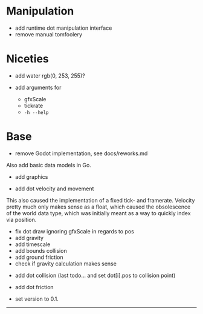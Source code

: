 # Manipulation

- add runtime dot manipulation interface
- remove manual tomfoolery

# Niceties

- add water
  rgb(0, 253, 255)?

- add arguments for
	- gfxScale
	- tickrate
	- `-h --help`

# Base

+ remove Godot implementation, see docs/reworks.md

Also add basic data models in Go.

+ add graphics

+ add dot velocity and movement

This also caused the implementation of a fixed tick- and framerate.
Velocity pretty much only makes sense as a float,
which caused the obsolescence of the world data type,
which was initially meant as a way to quickly index via position.

+ fix dot draw ignoring gfxScale in regards to pos
+ add gravity
+ add timescale
+ add bounds collision
+ add ground friction
+ check if gravity calculation makes sense
- add dot collision
	(last todo... and set dot[i].pos to collision point)

- add dot friction

- set version to 0.1.


-----
